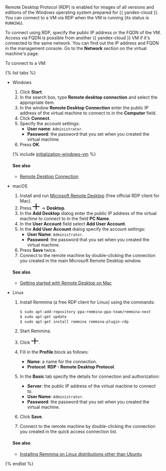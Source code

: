 Remote Desktop Protocol (RDP) is enabled for images of all versions and editions of the Windows operating system prepared for {{ yandex-cloud }}. You can connect to a VM via RDP when the VM is running (its status is `RUNNING`).

To connect using RDP, specify the public IP address or the FQDN of the VM. Access via FQDN is possible from another {{ yandex-cloud }} VM if it's connected to the same network. You can find out the IP address and FQDN in the management console. Go to the **Network** section on the virtual machine's page.

To connect to a VM:

{% list tabs %}

- Windows
  1. Click **Start**.
  2. In the search box, type **Remote desktop connection** and select the appropriate item.
  3. In the window **Remote Desktop Connection** enter the public IP address of the virtual machine to connect to in the **Computer** field.
  4. Click **Connect**.
  5. Specify the account settings:
      - **User name**: `Administrator`.
      - **Password**: the password that you set when you created the virtual machine.
  6. Press **OK**.

  {% include [initialization-windows-vm](initialization-windows-vm.md) %}

  #### See also
  - [Remote Desktop Connection](https://support.microsoft.com/en-US/help/17463/windows-7-connect-to-another-computer-remote-desktop-connection)

- macOS
  1. Install and run [Microsoft Remote Desktop](https://itunes.apple.com/app/microsoft-remote-desktop/id1295203466) (free official RDP client for Mac).
  2. Press ![image](../_assets/plus.svg) → **Desktop**.
  3. In the **Add Desktop** dialog enter the public IP address of the virtual machine to connect to in the field **PC Name**.
  4. In the **User Account** field select **Add User Account**.
  5. In the **Add User Account** dialog specify the account settings:
      - **User Name**: `Administrator`.
      - **Password**: the password that you set when you created the virtual machine.
  6. Press **Save** twice.
  7. Connect to the remote machine by double-clicking the connection you created in the main Microsoft Remote Desktop window.

  #### See also
  - [Getting started with Remote Desktop on Mac](https://docs.microsoft.com/en-US/windows-server/remote/remote-desktop-services/clients/remote-desktop-mac)

- Linux

  1. Install Remmina (a free RDP client for Linux) using the commands:

      ```
      $ sudo apt-add-repository ppa:remmina-ppa-team/remmina-next
      $ sudo apt-get update
      $ sudo apt-get install remmina remmina-plugin-rdp
      ```

  2. Start Remmina.

  3. Click ![image](../_assets/plus.svg).

  4. Fill in the **Profile** block as follows:
      - **Name**: a name for the connection.
      - **Protocol**: **RDP - Remote Desktop Protocol**.

  5. In the **Basic** tab specify the details for connection and authorization:
      - **Server**: the public IP address of the virtual machine to connect to.
      - **User Name**: `Administrator`.
      - **Password**: the password that you set when you created the virtual machine.

  6. Click **Save**.

  7. Connect to the remote machine by double-clicking the connection you created in the quick access connection list.

  #### See also
  - [Installing Remmina on Linux distributions other than Ubuntu](https://remmina.org/how-to-install-remmina/)

{% endlist %}    